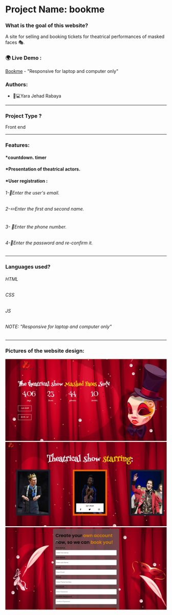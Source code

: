 # Project Name: bookme

### What is the goal of this website?
 A site for selling and booking tickets for theatrical performances of masked faces	🎭.
### 🌍 Live Demo :
[Bookme](https://bookmeticket.netlify.app/) - "Responsive for laptop and computer only"
### Authors:
* 	👩💻Yara Jehad Rabaya
_______________________________________________________________________________________________________________________
### Project Type ?
Front end 
_______________________________________________________________________________________________________________________
### Features:
#### *countdown. timer

#### *Presentation of theatrical actors.

#### *User registration :
###### 1-📧Enter the user's email.
###### 2-✏️Enter the first and second name.
###### 3-	📲Enter the phone number.
###### 4-🔐Enter the password and re-confirm it.


______________________________________________________________________________________________________________________
### Languages used?
###### HTML
###### CSS
###### JS
###### NOTE: "Responsive for laptop and computer only"
_______________________________________________________________________________________________________________________
### Pictures of the website design:
<div>
<img src="11.JPG" width="600">
<img src="22.png" width="600">
<img src="33.JPG" width="600">

